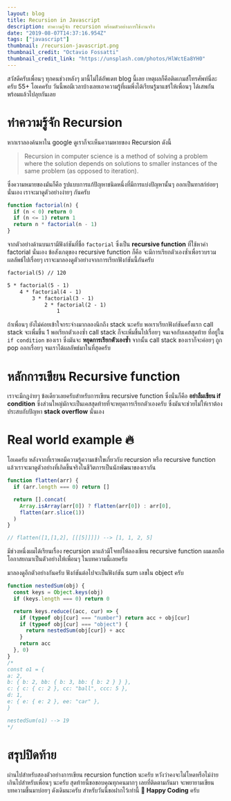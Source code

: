 ```yaml
---
layout: blog
title: Recursion in Javascript
description: ทำความรู้จัก recursion พร้อมตัวอย่างการใช้งานจริง
date: "2019-08-07T14:37:16.954Z"
tags: ["javascript"]
thumbnail: /recursion-javascript.png
thumbnail_credit: "Octavio Fossatti"
thumbnail_credit_link: "https://unsplash.com/photos/HlWctEa8YH0"
---
```


สวัสดีครับเพื่อนๆ ทุกคนช่วงหลังๆ มานี้ไม่ได้อัพเดท blog นี้เลย เหตุผลก็คือติดเกมส์โทรศัพท์นี่ละครับ 55+ โอเคครับ วันนี้พอมีเวลาบ้างเลยเอาความรู้ที่ผมพึ่งได้เรียนรู้มาแชร์ให้เพื่อนๆ ได้เสพกัน พร้อมแล้วไปลุยกันเลย

# ทำความรู้จัก Recursion

หากเราลองค้นหาใน google ดูเราก็จะเห็นความหายของ Recursion ดังนี้

> Recursion in computer science is a method of solving a problem where the solution depends on solutions to smaller instances of the same problem (as opposed to iteration).

ซึ่งความหมายของมันก็คือ รูปแบบการแก้ปัญหาชนิดหนึ่งที่มีการแบ่งปัญหานั้นๆ ออกเป็นทาสก์ย่อยๆ นั่นเอง เราจะมาดูตัวอย่างง่ายๆ กันครับ

```js
function factorial(n) {
  if (n < 0) return 0
  if (n <= 1) return 1
  return n * factorial(n - 1)
}
```

จากตัวอย่างด้านบนเรามีฟังก์ชันที่ชื่อ `factorial` ซึ่งเป็น **recursive function** ที่ใช้หาค่า factorial นั่นเอง ข้อสังเกตุของ recursive function ก็คือ จะมีการเรียกตัวเองซ้ำเพื่อรวบรวมผลลัพธ์ไปเรื่อยๆ เราจะมาลองดูตัวอย่างจากการเรียกฟังก์ชันนี้กันครับ

```txt
factorial(5) // 120

5 * factorial(5 - 1)
    4 * factorial(4 - 1)
        3 * factorial(3 - 1)
            2 * factorial(2 - 1)
                1
```

ถ้าเพื่อนๆ ยังไม่ค่อยเข้าใจกระจ่างมากลองนึกถึง stack นะครับ พอเราเรียกฟังก์ชันครั้งแรก call stack จะเพื่มขึ้น 1 พอเรียกตัวเองซ้ำ call stack ก็จะเพิ่มขึ้นไปเรื่อยๆ จนเจอกับเคสสุดท้าย ที่อยู่ใน `if condition` ของเรา ซึ่งมันจะ **หยุดการเรียกตัวเองซ้ำ** จากนั้น call stack ของเราก็จะค่อยๆ ถูก pop ออกเรื่อยๆ จนเราได้ผลลัพธ์มาในที่สุดครับ

# หลักการเขียน Recursive function

เราจะมีกฏง่ายๆ ข้อเดียวเลยครับสำหรับการเขียน recursive function ซึ่งนั่นก็คือ **อย่าลืมเขียน if condition** ซึ่งส่วนใหญ่มักจะเป็นเคสสุดท้ายที่จะหยุดการเรียกตัวเองครับ ซึ่งมันจะช่วยไม่ให้เราต้องประสบกับปัญหา **stack overflow** นั่นเอง

# Real world example :fire:

โอเคครับ หลังจากที่เราพอมีความรู้ความเข้าใขเกี่ยวกับ recursion หรือ recursive function แล้วเราจะมาดูตัวอย่างที่เกิดขึ้นจริงในชีวิตการเป็นนักพัฒนาของเรากัน

```js
function flatten(arr) {
  if (arr.length === 0) return []

  return [].concat(
    Array.isArray(arr[0]) ? flatten(arr[0]) : arr[0],
    flatten(arr.slice(1))
  )
}

// flatten([1,[1,2], [[[5]]]]) --> [1, 1, 2, 5]
```

มีช่วงหนึ่งผมได้เรียนเรื่อง recursion มาแล้วมีโจทย์ให้ลองเขียน recursive function ผมเลยถือโอกาสยกมาเป็นตัวอย่างให้เพื่อนๆ ในบทความนี้เลยครับ

มาลองดูอีกตัวอย่างกันครับ ฟังก์ชันต่อไปจะเป็นฟังก์ชัน sum เลขใน object ครับ

```js
function nestedSum(obj) {
  const keys = Object.keys(obj)
  if (keys.length === 0) return 0

  return keys.reduce((acc, cur) => {
    if (typeof obj[cur] === "number") return acc + obj[cur]
    if (typeof obj[cur] === "object") {
      return nestedSum(obj[cur]) + acc
    }
    return acc
  }, 0)
}
/*
const o1 = {
a: 2,
b: { b: 2, bb: { b: 3, bb: { b: 2 } } },
c: { c: { c: 2 }, cc: "ball", ccc: 5 },
d: 1,
e: { e: { e: 2 }, ee: "car" },
}

nestedSum(o1) --> 19
*/
```

# สรุปปิดท้าย

ผ่านไปสำหรับสองตัวอย่างการเขียน recursion function นะครับ หวังว่าคงจะไม่โหดหรือไม่ง่ายเกินไปสำหรับเพื่อนๆ นะครับ สุดท้ายนี้ขอขอบคุณทุกคนมากๆ เลยที่ติดตามกันมา จะพยายามเขียนบทความขึ้นมาบ่อยๆ ดังเดิมนะครับ สำหรับวันนี้ขอฝากไว้เท่านี้ :pray: **Happy Coding** ครับ
